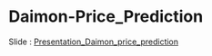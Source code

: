 # Daimon-Price_Prediction

Slide : [Presentation_Daimon_price_prediction](Rangsarid_6210422038_Presentation_Diamond_Price_prediction.pdf)

